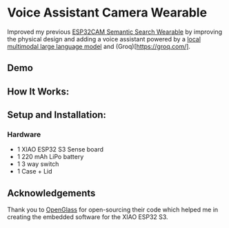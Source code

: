 # Voice Assistant Camera Wearable

Improved my previous [ESP32CAM Semantic Search Wearable](https://github.com/xanderchinxyz/ESP32-CAM-Semantic-Search) by improving the physical design and adding a voice assistant powered by a [local multimodal large language model](https://www.ollama.com/library/moondream) and (Groq)[https://groq.com/].

## Demo

## How It Works:

## Setup and Installation:
### Hardware
- 1 XIAO ESP32 S3 Sense board
- 1 220 mAh LiPo battery
- 1 3 way switch
- 1 Case + Lid

## Acknowledgements
Thank you to [OpenGlass](https://github.com/BasedHardware/OpenGlass) for open-sourcing their code which helped me in creating the embedded software for the XIAO ESP32 S3.
